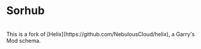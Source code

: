 # Sorhub
<br>
This is a fork of [Helix](https://github.com/NebulousCloud/helix), a Garry's Mod schema.
